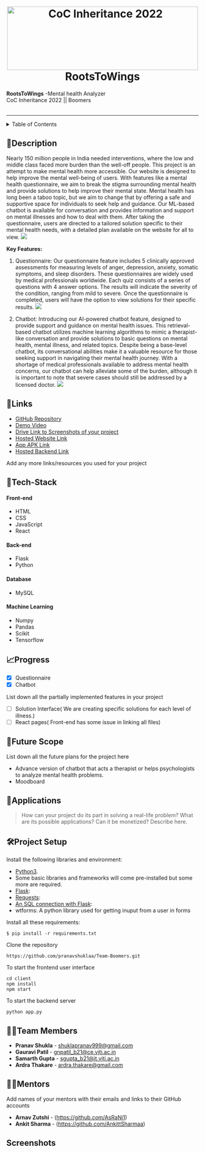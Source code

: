 <h1 align="center">
  <a href="https://github.com/CommunityOfCoders/Inheritance-2022">
    <img src="https://res.cloudinary.com/dn6vz8exv/image/upload/v1665664791/inh_zzefoy.jpg" alt="CoC Inheritance 2022" width="500" height="166">
  </a>
  <br>
  RootsToWings
</h1>

<div >
   <strong>RootsToWings</strong> -Mental health Analyzer<br>
  CoC Inheritance 2022 || Boomers <br> <br>
  
<hr>

<details>
<summary>Table of Contents</summary>

- [Description](#description)
- [Links](#links)
- [Tech Stack](#tech-stack)
- [Progress](#progress)
- [Future Scope](#future-scope)
- [Applications](#applications)
- [Project Setup](#project-setup)
- [Usage](#usage)
- [Team Members](#team-members)
- [Mentors](#mentors)
- [Screenshots](#screenshots)

</details>

## 📝Description

Nearly 150 million people in India needed interventions, where the low and middle class faced more burden than the well-off people. This project is an attempt to make mental health more accessible. Our website is designed to help improve the mental well-being of users. With features like a mental health questionnaire, we aim to break the stigma surrounding mental health and provide solutions to help improve their mental state. Mental health has long been a taboo topic, but we aim to change that by offering a safe and supportive space for individuals to seek help and guidance. Our ML-based chatbot is available for conversation and provides information and support on mental illnesses and how to deal with them. After taking the questionnaire, users are directed to a tailored solution specific to their mental health needs, with a detailed plan available on the website for all to view.
![](https://github.com/pranavshuklaa/Team-Boomers/blob/main/static/extra/home.gif)

**Key Features:**
1. Questionnaire:
Our questionnaire feature includes 5 clinically approved assessments for measuring levels of anger, depression, anxiety, somatic symptoms, and sleep disorders. These questionnaires are widely used by medical professionals worldwide. Each quiz consists of a series of questions with 4 answer options. The results will indicate the severity of the condition, ranging from mild to severe. Once the questionnaire is completed, users will have the option to view solutions for their specific results.
![](https://github.com/pranavshuklaa/Team-Boomers/blob/main/static/extra/quiz.gif)

2. Chatbot:
Introducing our AI-powered chatbot feature, designed to provide support and guidance on mental health issues. This retrieval-based chatbot utilizes machine learning algorithms to mimic a therapist-like conversation and provide solutions to basic questions on mental health, mental illness, and related topics. Despite being a base-level chatbot, its conversational abilities make it a valuable resource for those seeking support in navigating their mental health journey. With a shortage of medical professionals available to address mental health concerns, our chatbot can help alleviate some of the burden, although it is important to note that severe cases should still be addressed by a licensed doctor.
![](https://github.com/pranavshuklaa/Team-Boomers/blob/main/static/extra/chatbot.gif)

## 🔗Links

- [GitHub Repository](https://github.com/pranavshuklaa/Team-Boomers)
- [Demo Video]()
- [Drive Link to Screenshots of your project]()
- [Hosted Website Link]()
- [App APK Link]()
- [Hosted Backend Link]()

Add any more links/resources you used for your project

## 🤖Tech-Stack

#### Front-end
- HTML
- CSS
- JavaScript
- React

#### Back-end
- Flask
- Python

#### Database
- MySQL

#### Machine Learning
- Numpy
- Pandas
- Scikit
- Tensorflow

## 📈Progress


- [x] Questionnaire 
- [x] Chatbot

List down all the partially implemented features in your project

- [ ] Solution Interface( We are creating specific solutions for each level of illness.)
- [ ] React pages( Front-end has some issue in linking all files)

## 🔮Future Scope

List down all the future plans for the project here

- Advance version of chatbot that acts a therapist or helps psychologists to analyze mental health problems.
- Moodboard

## 💸Applications

>How can your project do its part in solving a real-life problem? What are its possible applications? Can it be monetized? Describe here.

## 🛠Project Setup

Install the following libraries and environment:
* [Python3](https://www.python.org/downloads/).
* Some basic libraries and frameworks will come pre-installed but some more are required.
* [Flask](https://flask.palletsprojects.com/en/2.0.x/):
* [Requests](https://pypi.org/project/requests/):
* [An SQL connection with Flask](https://flask-mysqldb.readthedocs.io/en/latest/): 
* wtforms: A python library used for getting inuput from a user in forms

Install all these requirements:
```
$ pip install -r requirements.txt
```
Clone the repository
```
https://github.com/pranavshuklaa/Team-Boomers.git

```
To start the frontend user interface
```
cd client
npm install
npm start
```
To start the backend server
```
python app.py
```
## 👨‍💻Team Members

- **Pranav Shukla**  - shuklapranav999@gmail.com
- **Gauravi Patil**  - gnpatil_b21@ce.vjti.ac.in
- **Samarth Gupta**  - sgupta_b21@it.vjti.ac.in
- **Ardra Thakare**  - ardra.thakare@gmail.com

## 👨‍🏫Mentors

Add names of your mentors with their emails and links to their GitHub accounts

- **Arnav Zutshi**  - (https://github.com/AsRaNi1)
- **Ankit Sharma**  - (https://github.com/AnkittSharmaa)

## Screenshots



